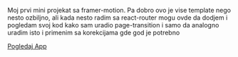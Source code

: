 
Moj prvi mini projekat sa framer-motion. Pa dobro ovo je vise template nego nesto ozbiljno, ali kada nesto radim sa react-router mogu ovde da dodjem i pogledam svoj kod
kako sam uradio page-transition i samo da analogno uradim isto i primenim sa korekcijama gde god je potrebno 


[Pogledaj App](https://sharp-jang-693129.netlify.app/)
